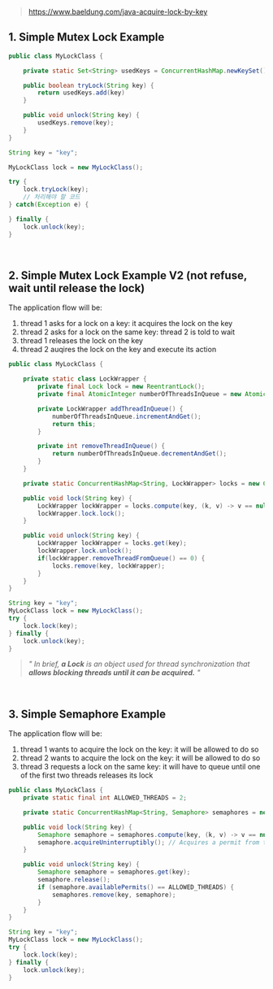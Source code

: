 > https://www.baeldung.com/java-acquire-lock-by-key

## 1. Simple Mutex Lock Example 

```java
public class MyLockClass {

    private static Set<String> usedKeys = ConcurrentHashMap.newKeySet();

    public boolean tryLock(String key) {
        return usedKeys.add(key)
    }

    public void unlock(String key) {
        usedKeys.remove(key);
    }
}
```

```java
String key = "key";

MyLockClass lock = new MyLockClass();

try {
    lock.tryLock(key);
    // 처리해야 할 코드
} catch(Exception e) {

} finally {
    lock.unlock(key);
}
```

<br>

## 2. Simple Mutex Lock Example V2 (not refuse, wait until release the lock)

The application flow will be:
1. thread 1 asks for a lock on a key: it acquires the lock on the key
2. thread 2 asks for a lock on the same key: thread 2 is told to wait
3. thread 1 releases the lock on the key
4. thread 2 auqires the lock on the key and execute its action

```java
public class MyLockClass {

    private static class LockWrapper {
        private final Lock lock = new ReentrantLock();
        private final AtomicInteger numberOfThreadsInQueue = new AtomicInteger(1);

        private LockWrapper addThreadInQueue() {
            numberOfThreadsInQueue.incrementAndGet();
            return this;
        }

        private int removeThreadInQueue() {
            return numberOfThreadsInQueue.decrementAndGet();
        }
    }

    private static ConcurrentHashMap<String, LockWrapper> locks = new ConcurrentHashMap<String, LockWrapper>();

    public void lock(String key) {
        LockWrapper lockWrapper = locks.compute(key, (k, v) -> v == null ? new LockWrapper() : v.addThreadInQueue());
        lockWrapper.lock.lock();
    }

    public void unlock(String key) {
        LockWrapper lockWrapper = locks.get(key);
        lockWrapper.lock.unlock();
        if(lockWrapper.removeThreadFromQueue() == 0) {
            locks.remove(key, lockWrapper);
        }
    }
}
```

```java
String key = "key";
MyLockClass lock = new MyLockClass();
try {
    lock.lock(key);
} finally {
    lock.unlock(key);
}
```

> *" In brief, **a Lock** is an object used for thread synchronization that **allows blocking threads until it can be acquired.** "*

<br>

## 3. Simple Semaphore Example

The application flow will be:
1. thread 1 wants to acquire the lock on the key: it will be allowed to do so
2. thread 2 wants to acquire the lock on the key: it will be allowed to do so
3. thread 3 requests a lock on the same key: it will have to queue until one of the first two threads releases its lock

```java
public class MyLockClass {
    private static final int ALLOWED_THREADS = 2;

    private static ConcurrentHashMap<String, Semaphore> semaphores = new ConcurrentHashMap<String, Semaphore>();

    public void lock(String key) {
        Semaphore semaphore = semaphores.compute(key, (k, v) -> v == null ? new Semaphore(ALLOWED_THREADS) : v);
        semaphore.acquireUninterruptibly(); // Acquires a permit from this semaphore, blocking until one is available.
    }

    public void unlock(String key) {
        Semaphore semaphore = semaphores.get(key);
        semaphore.release();
        if (semaphore.availablePermits() == ALLOWED_THREADS) {
            semaphores.remove(key, semaphore);
        }
    }
}
```

```java
String key = "key";
MyLockClass lock = new MyLockClass();
try {
    lock.lock(key);
} finally {
    lock.unlock(key);
}
```